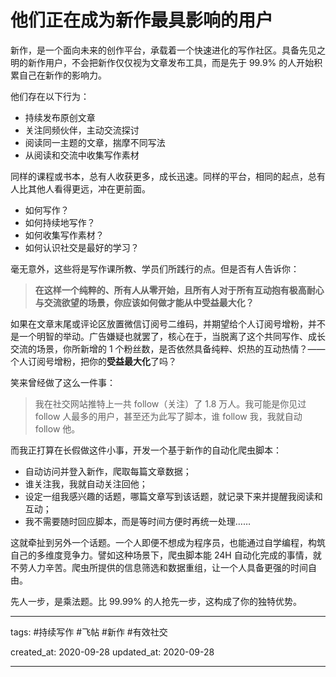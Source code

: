 # 他们正在成为新作最具影响的用户

新作，是一个面向未来的创作平台，承载着一个快速进化的写作社区。具备先见之明的新作用户，不会把新作仅仅视为文章发布工具，而是先于 99.9% 的人开始积累自己在新作的影响力。

他们存在以下行为：

- 持续发布原创文章
- 关注同频伙伴，主动交流探讨
- 阅读同一主题的文章，揣摩不同写法
- 从阅读和交流中收集写作素材

同样的课程或书本，总有人收获更多，成长迅速。同样的平台，相同的起点，总有人比其他人看得更远，冲在更前面。

- 如何写作？
- 如何持续地写作？
- 如何收集写作素材？
- 如何认识社交是最好的学习？

毫无意外，这些将是写作课所教、学员们所践行的点。但是否有人告诉你：

> **在这样一个纯粹的、所有人从零开始，且所有人对于所有互动抱有极高耐心与交流欲望的场景，你应该如何做才能从中受益最大化？**

如果在文章末尾或评论区放置微信订阅号二维码，并期望给个人订阅号增粉，并不是一个明智的举动。广告嫌疑也就罢了，核心在于，当脱离了这个共同写作、成长交流的场景，你所新增的 1 个粉丝数，是否依然具备纯粹、炽热的互动热情？—— 个人订阅号增粉，把你的**受益最大化**了吗？

笑来曾经做了这么一件事：

> 我在社交网站推特上一共 follow（关注）了 1.8 万人。我可能是你见过 follow 人最多的用户，甚至还为此写了脚本，谁 follow 我，我就自动 follow 他。

而我正打算在长假做这件小事，开发一个基于新作的自动化爬虫脚本：

- 自动访问并登入新作，爬取每篇文章数据；
- 谁关注我，我就自动关注回他；
- 设定一组我感兴趣的话题，哪篇文章写到该话题，就记录下来并提醒我阅读和互动；
- 我不需要随时回应脚本，而是等时间方便时再统一处理……

这就牵扯到另外一个话题。一个人即便不想成为程序员，也能通过自学编程，构筑自己的多维度竞争力。譬如这种场景下，爬虫脚本能 24H 自动化完成的事情，就不劳人力辛苦。爬虫所提供的信息筛选和数据重组，让一个人具备更强的时间自由。

先人一步，是乘法题。比 99.99% 的人抢先一步，这构成了你的独特优势。

---

tags: #持续写作 #飞帖 #新作 #有效社交

created_at: 2020-09-28
updated_at: 2020-09-28

---
